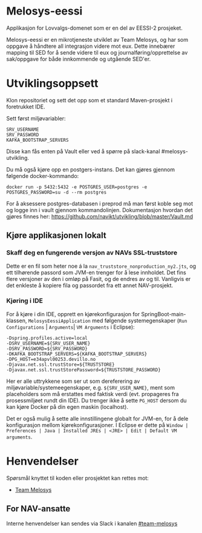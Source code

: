 Melosys-eessi
========================
Applikasjon for Lovvalgs-domenet som er en del av EESSI-2 prosjeket. 

Melosys-eessi er en mikrotjeneste utviklet av Team Melosys, og har som oppgave å håndtere all integrasjon videre mot eux. 
Dette innebærer mapping til SED for å sende videre til eux og journalføring/opprettelse av sak/oppgave for både innkommende
og utgående SED'er.

# Utviklingsoppsett

Klon repositoriet og sett det opp som et standard Maven-prosjekt i foretrukket IDE. 

Sett først miljøvariabler:

```
SRV_USERNAME
SRV_PASSWORD
KAFKA_BOOTSTRAP_SERVERS
```
 
Disse kan fås enten på Vault eller ved å spørre på slack-kanal #melosys-utvikling.

Du må også kjøre opp en postgers-instans. Det kan gjøres gjennom følgende docker-kommando:
```
docker run -p 5432:5432 -e POSTGRES_USER=postgres -e POSTGRES_PASSWORD=su -d --rm postgres
```

For å aksessere postgres-databasen i preprod må man først koble seg mot og logge inn i vault gjennom kommandolinjen.
Dokumentasjon hvordan det gjøres finnes her: https://github.com/navikt/utvikling/blob/master/Vault.md

## Kjøre applikasjonen lokalt
### Skaff deg en fungerende versjon av NAVs SSL-truststore 
Dette er en fil som heter noe á la `nav_truststore_nonproduction_ny2.jts`, og ett tilhørende passord 
som JVM-en trenger for å lese innholdet. Det fins flere versjoner av den i omløp på Fasit, og de endres av og til.
Vanligvis er det enkleste å kopiere fila og passordet fra ett annet NAV-prosjekt. 

### Kjøring i IDE
For å kjøre i din IDE, opprett en kjørekonfigurasjon for SpringBoot-main-klassen, `MelosysEessiApplication` med følgende systemegenskaper (`Run Configurations` | `Arguments`| `VM Arguments` i Eclipse):
```
-Dspring.profiles.active=local
-DSRV_USERNAME=${SRV_USER_NAME}
-DSRV_PASSWORD=${SRV_PASSWORD}
-DKAFKA_BOOTSTRAP_SERVERS=${KAFKA_BOOTSTRAP_SERVERS}
-DPG_HOST=e34apvl00253.devillo.no
-Djavax.net.ssl.trustStore=${TRUSTSTORE}
-Djavax.net.ssl.trustStorePassword=${TRUSTSTORE_PASSWORD}
```
Her er alle uttrykkene som ser ut som dereferering av miljøvariable/systemeegenskaper, e.g. `${SRV_USER_NAME}`,
ment som placeholders som må erstattes med faktisk verdi (evt. propageres fra prosessmiljøet rundt din IDE).
Du trenger ikke å sette `PG_HOST` dersom du kan kjøre Docker på din egen maskin (localhost).

Det er også mulig å sette alle innstillingene globalt for JVM-en, for å dele konfigurasjon mellom kjørekonfigurasjoner. I Eclipse
er dette på `Window | Preferences | Java | Installed JREs | <JRE> | Edit | Default VM arguments`.

# Henvendelser

Spørsmål knyttet til koden eller prosjektet kan rettes mot:

* [Team Melosys](https://github.com/orgs/navikt/teams/melosys)  

## For NAV-ansatte

Interne henvendelser kan sendes via Slack i kanalen [#team-melosys](https://nav-it.slack.com/messages/C92481HSP/)
